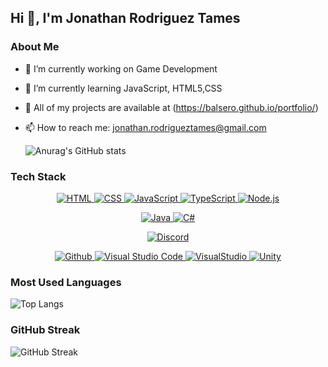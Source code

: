 ## Hi 👋, I'm Jonathan Rodriguez Tames

### About Me
- 🔭 I’m currently working on  Game Development
- 🌱 I’m currently learning JavaScript, HTML5,CSS
- 💼 All of my projects are available at (https://balsero.github.io/portfolio/)
- 📫 How to reach me: jonathan.rodrigueztames@gmail.com

  ![Anurag's GitHub stats](https://github-readme-stats.vercel.app/api?username=Balsero&show_icons=true&theme=radical)

### Tech Stack
<p align="center">
  <a href="https://www.w3schools.com/html/" target="_blank">
    <img src="https://img.icons8.com/?size=48&id=v8RpPQUwv0N8&format=png" alt="HTML"/>
  </a>
  <a href="https://www.w3schools.com/css/" target="_blank">
    <img src="https://img.icons8.com/?size=48&id=21278&format=png" alt="CSS"/>
  </a>
  <a href="https://www.javascript.com" target="_blank">
    <img src="https://img.icons8.com/?size=48&id=108784&format=png" alt="JavaScript"/>
  </a>
  <a href="https://www.typescriptlang.org/" target="_blank">
    <img src="https://img.icons8.com/?size=48&id=nCj4PvnCO0tZ&format=png" alt="TypeScript"/>
  </a>
  <a href="https://nodejs.org" target="_blank">
    <img src="https://img.icons8.com/?size=48&id=hsPbhkOH4FMe&format=png" alt="Node.js"/>
  </a>
</p>
<p align="center">
  <a href="https://www.java.com" target="_blank">
    <img src="https://img.icons8.com/?size=48&id=13679&format=png" alt="Java"/>
  </a>
  <a href="https://learn.microsoft.com/en-us/dotnet/csharp/" target="_blank">
    <img src="https://img.icons8.com/?size=48&id=55251&format=png" alt="C#"/>
  </a>
</p>
<p align="center">
  <a href="https://discord.com" target="_blank">
    <img src="https://img.icons8.com/?size=48&id=SAZw8WuWnQea&format=png" alt="Discord"/>
  </a>
</p>
<p align="center">
  <a href="https://github.com/" target="_blank">
    <img src="https://img.icons8.com/?size=48&id=bVGqATNwfhYq&format=png" alt="Github"/>
  </a>
  <a href="https://code.visualstudio.com/" target="_blank">
    <img src="https://img.icons8.com/?size=48&id=9OGIyU8hrxW5&format=png" alt="Visual Studio Code"/>
  </a>
  <a href="https://visualstudio.microsoft.com/" target="_blank">
    <img src="https://img.icons8.com/?size=48&id=y7WGoWNuIWac&format=png" alt="VisualStudio"/>
  </a>
  <a href="https://unity.com/" target="_blank">
    <img src="https://img.icons8.com/?size=48&id=IPzemd2v4Ubj&format=png" alt="Unity"/>
  </a>
</p>

### Most Used Languages
![Top Langs](https://github-readme-stats.vercel.app/api/top-langs/?username=Balsero&layout=compact&theme=dark)

### GitHub Streak
![GitHub Streak](https://github-readme-streak-stats.herokuapp.com/?user=Balsero&theme=dark)

